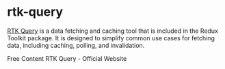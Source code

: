 # rtk-query

[RTK Query](https://redux-toolkit.js.org/rtk-query/overview) is a data fetching and caching tool that is included in the Redux Toolkit package. It is designed to simplify common use cases for fetching data, including caching, polling, and invalidation.

<ResourceGroupTitle>Free Content</ResourceGroupTitle>
<BadgeLink colorScheme='blue' badgeText='Official Website' href='https://redux-toolkit.js.org/rtk-query/overview'>RTK Query - Official Website</BadgeLink>

